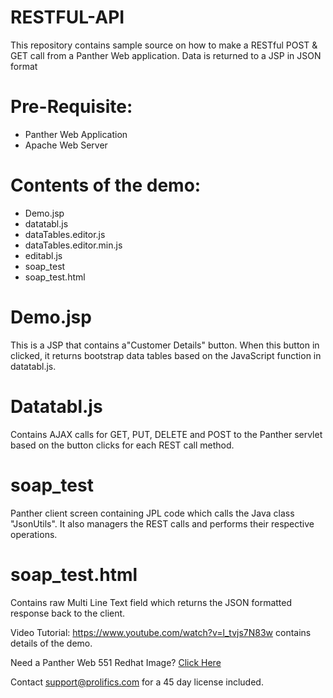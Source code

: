 # RESTFUL-API
This repository contains sample source  on how to make a RESTful POST & GET call from a Panther Web application. Data is returned to a JSP in JSON format

# Pre-Requisite:
  * Panther Web Application
  * Apache Web Server

# Contents of the demo:
  * Demo.jsp
  * datatabl.js
  * dataTables.editor.js
  * dataTables.editor.min.js
  * editabl.js
  * soap_test
  * soap_test.html
  
# Demo.jsp
This is a JSP that contains a"Customer Details" button. When this button in clicked, it returns bootstrap data tables based on the JavaScript function in datatabl.js.  

# Datatabl.js
Contains AJAX calls for GET, PUT, DELETE and POST to the Panther servlet based on the button clicks for each REST call method.

# soap_test
Panther client screen containing JPL code which calls the Java class  "JsonUtils". It also managers the REST calls and performs their respective operations.

# soap_test.html
Contains raw Multi Line Text field which returns the JSON formatted response  back to the client.

Video Tutorial: https://www.youtube.com/watch?v=l_tvjs7N83w  contains details of the demo.

Need a Panther Web 551 Redhat Image? [Click Here](https://hub.docker.com/r/prolificspanther/panther/)

Contact support@prolifics.com for a 45 day license included.
